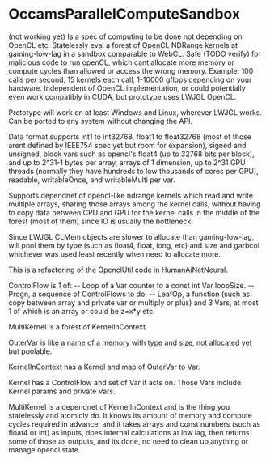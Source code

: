 # OccamsParallelComputeSandbox
(not working yet) Is a spec of computing to be done not depending on OpenCL etc. Statelessly eval a forest of OpenCL NDRange kernels at gaming-low-lag in a sandbox comparable to WebCL. Safe (TODO verify) for malicious code to run openCL, which cant allocate more memory or compute cycles than allowed or access the wrong memory. Example: 100 calls per second, 15 kernels each call, 1-10000 gflops depending on your hardware. Independent of OpenCL implementation, or could potentially even work compatibly in CUDA, but prototype uses LWJGL OpenCL.

Prototype will work on at least Windows and Linux, wherever LWJGL works. Can be ported to any system without changing the API.

Data format supports int1 to int32768, float1 to float32768 (most of those arent defined by
IEEE754 spec yet but room for expansion), signed and unsigned,
block vars such as opencl's float4 (up to 32768 bits per block),
and up to 2^31-1 bytes per array, arrays of 1 dimension, up to 2^31 GPU threads
(normally they have hundreds to low thousands of cores per GPU),
readable, writableOnce, and writableMulti per var.

Supports dependnet of opencl-like ndrange kernels which read and write multiple arrays,
sharing those arrays among the kernel calls,
without having to copy data between CPU and GPU for the kernel calls
in the middle of the forest (most of them) since IO is usually the bottleneck.   

Since LWJGL CLMem objects are slower to allocate than gaming-low-lag,
will pool them by type (such as float4, float, long, etc) and size
and garbcol whichever was used least recently when need to allocate more.

This is a refactoring of the OpenclUtil code in HumanAiNetNeural.

ControlFlow is 1 of:
-- Loop of a Var counter to a const int Var loopSize.
-- Progn, a sequence of ControlFlows to do.
-- LeafOp, a function (such as copy between array and private var or multiply or plus) and 3 Vars, at most 1 of which is an array or could be z=x*y etc.

MultiKernel is a forest of KernelInContext.

OuterVar is like a name of a memory with type and size, not allocated yet but poolable.

KernelInContext has a Kernel and map of OuterVar to Var.

Kernel has a ControlFlow and set of Var it acts on. Those Vars include Kernel params and private Vars.

MultiKernel is a dependnet of KernelInContext and is the thing you statelessly and atomicly do. It knows its amount of memory and compute cycles required in advance, and it takes arrays and const numbers (such as float4 or int) as inputs, does internal calculations at low lag, then returns some of those as outputs, and its done, no need to clean up anything or manage opencl state. 